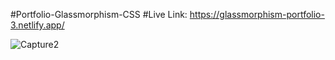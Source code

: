 #Portfolio-Glassmorphism-CSS
#Live Link:
https://glassmorphism-portfolio-3.netlify.app/

![Capture2](https://github.com/Rahat848/Portfolio-Glassmorphism/assets/136954767/38ac7c1e-455c-48fb-a695-983955b2b8b9)
